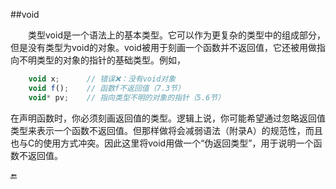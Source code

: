##void

&emsp;&emsp;类型void是一个语法上的基本类型。它可以作为更复杂的类型中的组成部分，但是没有类型为void的对象。void被用于刻画一个函数并不返回值，它还被用做指向不明类型的对象的指针的基础类型。例如，

```javascript
    void x;      // 错误❌：没有void对象
    void f();    // 函数f不返回值（7.3节）
    void* pv;    // 指向类型不明的对象的指针（5.6节）
```

在声明函数时，你必须刻画返回值的类型。逻辑上说，你可能希望通过忽略返回值类型来表示一个函数不返回值。但那样做将会减弱语法（附录A）的规范性，而且也与C的使用方式冲突。因此这里将void用做一个“伪返回类型”，用于说明一个函数不返回值。

🔚